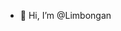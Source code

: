 - 👋 Hi, I’m @Limbongan


<!---
Limbongan/Limbongan is a ✨ special ✨ repository because its `README.md` (this file) appears on your GitHub profile.
You can click the Preview link to take a look at your changes.
--->
